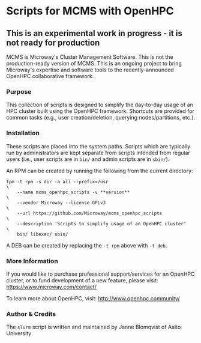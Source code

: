 # Scripts for MCMS with OpenHPC

## This is an experimental work in progress - it is not ready for production

MCMS is Microway's Cluster Management Software. This is not the production-ready
version of MCMS. This is an ongoing project to bring Microway's expertise and
software tools to the recently-announced OpenHPC collaborative framework.

### Purpose
This collection of scripts is designed to simplify the day-to-day usage of an
HPC cluster built using the OpenHPC framework. Shortcuts are provided for common
tasks (e.g., user creation/deletion, querying nodes/partitions, etc.).

### Installation
These scripts are placed into the system paths. Scripts which are typically run
by administrators are kept separate from scripts intended from regular users
(i.e., user scripts are in `bin/` and admin scripts are in `sbin/`).

An RPM can be created by running the following from the current directory:
```
fpm -t rpm -s dir -a all --prefix=/usr                                   \
    --name mcms_openhpc_scripts -v **version**                           \
    --vendor Microway --license GPLv3                                    \
    --url https://github.com/Microway/mcms_openhpc_scripts               \
    --description 'Scripts to simplify usage of an OpenHPC cluster'      \
    bin/ libexec/ sbin/
```

A DEB can be created by replacing the `-t rpm` above with `-t deb`.

### More Information
If you would like to purchase professional support/services for an OpenHPC
cluster, or to fund development of a new feature, please visit:
https://www.microway.com/contact/

To learn more about OpenHPC, visit:
http://www.openhpc.community/


### Author & Credits
The `slurm` script is written and maintained by Janne Blomqvist of Aalto University

